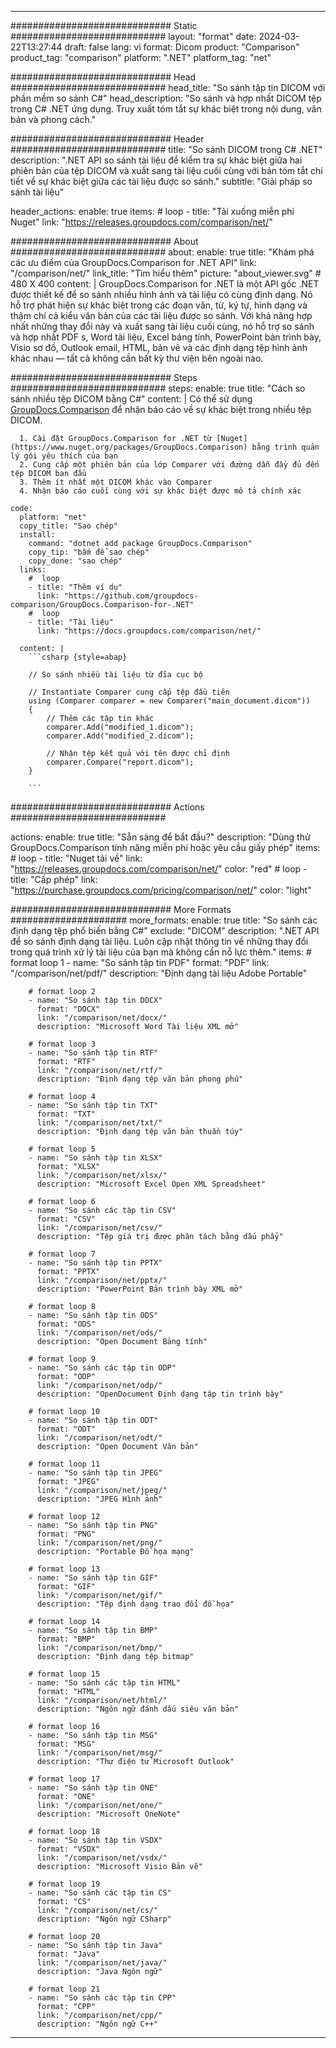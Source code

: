 
---
############################# Static ############################
layout: "format"
date:  2024-03-22T13:27:44
draft: false
lang: vi
format: Dicom
product: "Comparison"
product_tag: "comparison"
platform: ".NET"
platform_tag: "net"

############################# Head ############################
head_title: "So sánh tập tin DICOM với phần mềm so sánh C#"
head_description: "So sánh và hợp nhất DICOM tệp trong C# .NET ứng dụng. Truy xuất tóm tắt sự khác biệt trong nội dung, văn bản và phong cách."

############################# Header ############################
title: "So sánh DICOM trong C# .NET" 
description: ".NET API so sánh tài liệu để kiểm tra sự khác biệt giữa hai phiên bản của tệp DICOM và xuất sang tài liệu cuối cùng với bản tóm tắt chi tiết về sự khác biệt giữa các tài liệu được so sánh."
subtitle: "Giải pháp so sánh tài liệu" 

header_actions:
  enable: true
  items:
    #  loop
    - title: "Tải xuống miễn phí Nuget"
      link: "https://releases.groupdocs.com/comparison/net/"
      
############################# About ############################
about:
    enable: true
    title: "Khám phá các ưu điểm của GroupDocs.Comparison for .NET API"
    link: "/comparison/net/"
    link_title: "Tìm hiểu thêm"
    picture: "about_viewer.svg" # 480 X 400
    content: |
       GroupDocs.Comparison for .NET là một API gốc .NET được thiết kế để so sánh nhiều hình ảnh và tài liệu có cùng định dạng. Nó hỗ trợ phát hiện sự khác biệt trong các đoạn văn, từ, ký tự, hình dạng và thậm chí cả kiểu văn bản của các tài liệu được so sánh. Với khả năng hợp nhất những thay đổi này và xuất sang tài liệu cuối cùng, nó hỗ trợ so sánh và hợp nhất PDF s, Word tài liệu, Excel bảng tính, PowerPoint bản trình bày, Visio sơ đồ, Outlook email, HTML, bản vẽ và các định dạng tệp hình ảnh khác nhau — tất cả không cần bất kỳ thư viện bên ngoài nào.

############################# Steps ############################
steps:
    enable: true
    title: "Cách so sánh nhiều tệp DICOM bằng C#"
    content: |
      Có thể sử dụng [GroupDocs.Comparison](https://products.groupdocs.com/comparison/net/) để nhận báo cáo về sự khác biệt trong nhiều tệp DICOM.
      
      1. Cài đặt GroupDocs.Comparison for .NET từ [Nuget](https://www.nuget.org/packages/GroupDocs.Comparison) bằng trình quản lý gói yêu thích của bạn
      2. Cung cấp một phiên bản của lớp Comparer với đường dẫn đầy đủ đến tệp DICOM ban đầu
      3. Thêm ít nhất một DICOM khác vào Comparer
      4. Nhận báo cáo cuối cùng với sự khác biệt được mô tả chính xác
   
    code:
      platform: "net"
      copy_title: "Sao chép"
      install:
        command: "dotnet add package GroupDocs.Comparison"
        copy_tip: "bấm để sao chép"
        copy_done: "sao chép"
      links:
        #  loop
        - title: "Thêm ví dụ"
          link: "https://github.com/groupdocs-comparison/GroupDocs.Comparison-for-.NET"
        #  loop
        - title: "Tài liệu"
          link: "https://docs.groupdocs.com/comparison/net/"
          
      content: |
        ```csharp {style=abap}

        // So sánh nhiều tài liệu từ đĩa cục bộ

        // Instantiate Comparer cung cấp tệp đầu tiên
        using (Comparer comparer = new Comparer("main_document.dicom"))
        {
            // Thêm các tập tin khác
        	comparer.Add("modified_1.dicom");
            comparer.Add("modified_2.dicom");

            // Nhận tệp kết quả với tên được chỉ định
            comparer.Compare("report.dicom"); 
        }
        
        ```            

############################# Actions ############################

actions:
  enable: true
  title: "Sẵn sàng để bắt đầu?"
  description: "Dùng thử GroupDocs.Comparison tính năng miễn phí hoặc yêu cầu giấy phép"
  items:
    #  loop
    - title: "Nuget tải về"
      link: "https://releases.groupdocs.com/comparison/net/"
      color: "red"
        #  loop
    - title: "Cấp phép"
      link: "https://purchase.groupdocs.com/pricing/comparison/net/"
      color: "light"


############################# More Formats #####################
more_formats:
    enable: true
    title: "So sánh các định dạng tệp phổ biến bằng C#"
    exclude: "DICOM"
    description: ".NET API để so sánh định dạng tài liệu. Luôn cập nhật thông tin về những thay đổi trong quá trình xử lý tài liệu của bạn mà không cần nỗ lực thêm."
    items: 
        # format loop 1
        - name: "So sánh tập tin PDF"
          format: "PDF"
          link: "/comparison/net/pdf/"
          description: "Định dạng tài liệu Adobe Portable"

        # format loop 2
        - name: "So sánh tập tin DOCX"
          format: "DOCX"
          link: "/comparison/net/docx/"
          description: "Microsoft Word Tài liệu XML mở"

        # format loop 3
        - name: "So sánh tập tin RTF"
          format: "RTF"
          link: "/comparison/net/rtf/"
          description: "Định dạng tệp văn bản phong phú"

        # format loop 4
        - name: "So sánh tập tin TXT"
          format: "TXT"
          link: "/comparison/net/txt/"
          description: "Định dạng tệp văn bản thuần túy"

        # format loop 5
        - name: "So sánh tập tin XLSX"
          format: "XLSX"
          link: "/comparison/net/xlsx/"
          description: "Microsoft Excel Open XML Spreadsheet"

        # format loop 6
        - name: "So sánh các tập tin CSV"
          format: "CSV"
          link: "/comparison/net/csv/"
          description: "Tệp giá trị được phân tách bằng dấu phẩy"

        # format loop 7
        - name: "So sánh tập tin PPTX"
          format: "PPTX"
          link: "/comparison/net/pptx/"
          description: "PowerPoint Bản trình bày XML mở"

        # format loop 8
        - name: "So sánh tập tin ODS"
          format: "ODS"
          link: "/comparison/net/ods/"
          description: "Open Document Bảng tính"

        # format loop 9
        - name: "So sánh các tập tin ODP"
          format: "ODP"
          link: "/comparison/net/odp/"
          description: "OpenDocument Định dạng tập tin trình bày"

        # format loop 10
        - name: "So sánh tập tin ODT"
          format: "ODT"
          link: "/comparison/net/odt/"
          description: "Open Document Văn bản"

        # format loop 11
        - name: "So sánh tập tin JPEG"
          format: "JPEG"
          link: "/comparison/net/jpeg/"
          description: "JPEG Hình ảnh"

        # format loop 12
        - name: "So sánh tập tin PNG"
          format: "PNG"
          link: "/comparison/net/png/"
          description: "Portable Đồ họa mạng"

        # format loop 13
        - name: "So sánh tập tin GIF"
          format: "GIF"
          link: "/comparison/net/gif/"
          description: "Tệp định dạng trao đổi đồ họa"

        # format loop 14
        - name: "So sánh tập tin BMP"
          format: "BMP"
          link: "/comparison/net/bmp/"
          description: "Định dạng tệp bitmap"

        # format loop 15
        - name: "So sánh các tập tin HTML"
          format: "HTML"
          link: "/comparison/net/html/"
          description: "Ngôn ngữ đánh dấu siêu văn bản"

        # format loop 16
        - name: "So sánh tập tin MSG"
          format: "MSG"
          link: "/comparison/net/msg/"
          description: "Thư điện tử Microsoft Outlook"

        # format loop 17
        - name: "So sánh tập tin ONE"
          format: "ONE"
          link: "/comparison/net/one/"
          description: "Microsoft OneNote"

        # format loop 18
        - name: "So sánh tập tin VSDX"
          format: "VSDX"
          link: "/comparison/net/vsdx/"
          description: "Microsoft Visio Bản vẽ"

        # format loop 19
        - name: "So sánh các tập tin CS"
          format: "CS"
          link: "/comparison/net/cs/"
          description: "Ngôn ngữ CSharp"

        # format loop 20
        - name: "So sánh tập tin Java"
          format: "Java"
          link: "/comparison/net/java/"
          description: "Java Ngôn ngữ"
          
        # format loop 21
        - name: "So sánh các tập tin CPP"
          format: "CPP"
          link: "/comparison/net/cpp/"
          description: "Ngôn ngữ C++"
---